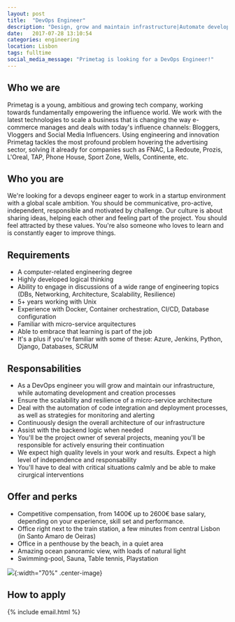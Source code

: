 ```yaml
---
layout: post
title:  "DevOps Engineer"
description: "Design, grow and maintain infrastructure|Automate development and creation processes|Ensure scalability and resilience of micro-service architecture|Assist with backend logic"
date:   2017-07-28 13:10:54
categories: engineering
location: Lisbon
tags: fulltime
social_media_message: "Primetag is looking for a DevOps Engineer!"
---
```


## **Who we are** ##

Primetag is a young, ambitious and growing tech company, working towards fundamentally empowering the influence world. We work with the latest technologies to scale a business that is changing the way e-commerce manages and deals with today's influence channels: Bloggers, Vloggers and Social Media Influencers. Using engineering and innovation Primetag tackles the most profound problem hovering the advertising sector, solving it already for companies such as FNAC, La Redoute, Prozis, L'Oreal, TAP, Phone House, Sport Zone, Wells, Continente, etc.

## **Who you are** ##

We're looking for a devops engineer eager to work in a startup environment with a global scale ambition.
You should be communicative, pro-active, independent, responsible and motivated by challenge.
Our culture is about sharing ideas, helping each other and feeling part of the project. You should feel attracted by these values.
You're also someone who loves to learn and is constantly eager to improve things.

## **Requirements** ##

* A computer-related engineering degree
* Highly developed logical thinking
* Ability to engage in discussions of a wide range of engineering topics (DBs, Networking, Architecture, Scalability, Resilience)
* 5+ years working with Unix
* Experience with Docker, Container orchestration, CI/CD, Database configuration
* Familiar with micro-service arquitectures
* Able to embrace that learning is part of the job
* It's a plus if you're familiar with some of these: Azure, Jenkins, Python, Django, Databases, SCRUM

## **Responsabilities** ##

* As a DevOps engineer you will grow and maintain our infrastructure, while automating development and creation processes
* Ensure the scalability and resilience of a micro-service architecture
* Deal with the automation of code integration and deployment processes, as well as strategies for monitoring and alerting
* Continuously design the overall architecture of our infrastructure
* Assist with the backend logic when needed
* You'll be the project owner of several projects, meaning you'll be responsible for actively ensuring their continuation
* We expect high quality levels in your work and results. Expect a high level of independence and responsability
* You'll have to deal with critical situations calmly and be able to make cirurgical interventions

## **Offer and perks** ##

* Competitive compensation, from 1400€ up to 2600€ base salary, depending on your experience, skill set and performance.
* Office right next to the train station, a few minutes from central Lisbon (in Santo Amaro de Oeiras)
* Office in a penthouse by the beach, in a quiet area
* Amazing ocean panoramic view, with loads of natural light
* Swimming-pool, Sauna, Table tennis, Playstation

![](http://tests.primetag.net/escritorio.jpg){:width="70%" .center-image}

## **How to apply** ##

{% include email.html %} 

